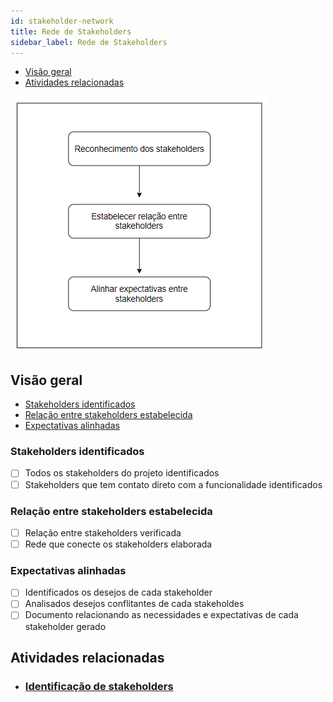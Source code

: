 ```yaml
---
id: stakeholder-network
title: Rede de Stakeholders
sidebar_label: Rede de Stakeholders
---
```

- [Visão geral](#visão-geral)
- [Atividades relacionadas](#atividades-relacionadas)

![Workflow](/img/client/products/stakeholder-network/stakeholder-network-workflow.png)

## Visão geral

- [Stakeholders identificados](#stakeholders-identificados)
- [Relação entre stakeholders estabelecida](#relação-entre-stakeholders-estabelecida)
- [Expectativas alinhadas](#expectativas-alinhadas)

### Stakeholders identificados

- [ ] Todos os stakeholders do projeto identificados
- [ ] Stakeholders que tem contato direto com a funcionalidade identificados

### Relação entre stakeholders estabelecida

- [ ] Relação entre stakeholders verificada
- [ ] Rede que conecte os stakeholders elaborada

### Expectativas alinhadas

- [ ] Identificados os desejos de cada stakeholder
- [ ] Analisados desejos conflitantes de cada stakeholdes
- [ ] Documento relacionando as necessidades e expectativas de cada stakeholder gerado

## Atividades relacionadas

- ### [Identificação de stakeholders](/docs/areas/client/alphas/stakeholder/activities/stakeholder-activities#identificação-de-stakeholders)



